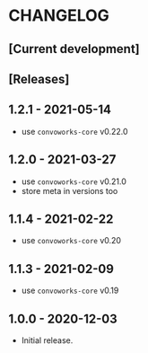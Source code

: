 # CHANGELOG

## [Current development]

## [Releases]

## 1.2.1 - 2021-05-14

* use `convoworks-core` v0.22.0

## 1.2.0 - 2021-03-27

* use `convoworks-core` v0.21.0
* store meta in versions too

## 1.1.4 - 2021-02-22

* use `convoworks-core` v0.20

## 1.1.3 - 2021-02-09

* use `convoworks-core` v0.19

## 1.0.0 - 2020-12-03

* Initial release.